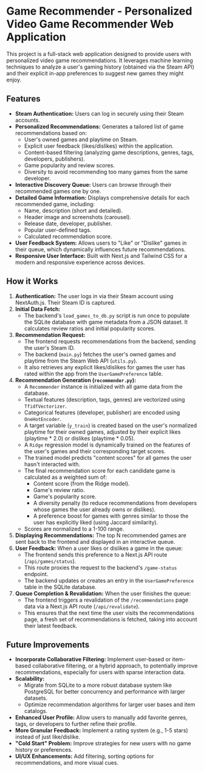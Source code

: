 # Game Recommender - Personalized Video Game Recommender Web Application

This project is a full-stack web application designed to provide users with personalized video game recommendations. It leverages machine learning techniques to analyze a user's gaming history (obtained via the Steam API) and their explicit in-app preferences to suggest new games they might enjoy.

## Features

*   **Steam Authentication:** Users can log in securely using their Steam accounts.
*   **Personalized Recommendations:** Generates a tailored list of game recommendations based on:
    *   User's owned games and playtime on Steam.
    *   Explicit user feedback (likes/dislikes) within the application.
    *   Content-based filtering (analyzing game descriptions, genres, tags, developers, publishers).
    *   Game popularity and review scores.
    *   Diversity to avoid recommending too many games from the same developer.
*   **Interactive Discovery Queue:** Users can browse through their recommended games one by one.
*   **Detailed Game Information:** Displays comprehensive details for each recommended game, including:
    *   Name, description (short and detailed).
    *   Header image and screenshots (carousel).
    *   Release date, developer, publisher.
    *   Popular user-defined tags.
    *   Calculated recommendation score.
*   **User Feedback System:** Allows users to "Like" or "Dislike" games in their queue, which dynamically influences future recommendations.
*   **Responsive User Interface:** Built with Next.js and Tailwind CSS for a modern and responsive experience across devices.

## How it Works

1.  **Authentication:** The user logs in via their Steam account using NextAuth.js. Their Steam ID is captured.
2.  **Initial Data Fetch:**
    *   The backend's `load_games_to_db.py` script is run once to populate the SQLite database with game metadata from a JSON dataset. It calculates review ratios and initial popularity scores.
3.  **Recommendation Request:**
    *   The frontend requests recommendations from the backend, sending the user's Steam ID.
    *   The backend (`main.py`) fetches the user's owned games and playtime from the Steam Web API (`utils.py`).
    *   It also retrieves any explicit likes/dislikes for games the user has rated within the app from the `UserGamePreference` table.
4.  **Recommendation Generation (`recommender.py`):**
    *   A `Recommender` instance is initialized with all game data from the database.
    *   Textual features (description, tags, genres) are vectorized using `TfidfVectorizer`.
    *   Categorical features (developer, publisher) are encoded using `OneHotEncoder`.
    *   A target variable (`y_train`) is created based on the user's normalized playtime for their owned games, adjusted by their explicit likes (playtime \* 2.0) or dislikes (playtime \* 0.05).
    *   A `Ridge` regression model is dynamically trained on the features of the user's games and their corresponding target scores.
    *   The trained model predicts "content scores" for all games the user hasn't interacted with.
    *   The final recommendation score for each candidate game is calculated as a weighted sum of:
        *   Content score (from the Ridge model).
        *   Game's review ratio.
        *   Game's popularity score.
        *   A diversity penalty (to reduce recommendations from developers whose games the user already owns or dislikes).
        *   A preference boost for games with genres similar to those the user has explicitly liked (using Jaccard similarity).
    *   Scores are normalized to a 1-100 range.
5.  **Displaying Recommendations:** The top N recommended games are sent back to the frontend and displayed in an interactive queue.
6.  **User Feedback:** When a user likes or dislikes a game in the queue:
    *   The frontend sends this preference to a Next.js API route (`/api/games/status`).
    *   This route proxies the request to the backend's `/game-status` endpoint.
    *   The backend updates or creates an entry in the `UserGamePreference` table in the SQLite database.
7.  **Queue Completion & Revalidation:** When the user finishes the queue:
    *   The frontend triggers a revalidation of the `/recommendations` page data via a Next.js API route (`/api/revalidate`).
    *   This ensures that the next time the user visits the recommendations page, a fresh set of recommendations is fetched, taking into account their latest feedback.

## Future Improvements

*   **Incorporate Collaborative Filtering:** Implement user-based or item-based collaborative filtering, or a hybrid approach, to potentially improve recommendations, especially for users with sparse interaction data.
*   **Scalability:**
    *   Migrate from SQLite to a more robust database system like PostgreSQL for better concurrency and performance with larger datasets.
    *   Optimize recommendation algorithms for larger user bases and item catalogs.
*   **Enhanced User Profile:** Allow users to manually add favorite genres, tags, or developers to further refine their profile.
*   **More Granular Feedback:** Implement a rating system (e.g., 1-5 stars) instead of just like/dislike.
*   **"Cold Start" Problem:** Improve strategies for new users with no game history or preferences.
*   **UI/UX Enhancements:** Add filtering, sorting options for recommendations, and more visual cues.